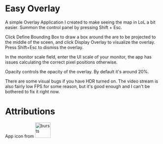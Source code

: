 # Easy Overlay

A simple Overlay Application I created to make seeing the map in LoL a bit easier. Summon the control panel by pressing Shift + Esc.

Click Define Bounding Box to draw a box around the are to be projected to the middle of the sceen, and click Display Overlay to visualize the overlay. Press Shift+Esc to dismiss the overlay.

In the monitor scale field, enter the UI scale of your monitor, the app has issues calculating the correct pixel positions otherwise.

Opacity controls the opacity of the overlay. By default it's around 20%.

There are some visual bugs if you have HDR turned on. The video stream is also fairly low FPS for some reason, but it's good enough and I can't be bothered to fix it right now.

# Attributions
App icon from <img width="50" height="50" src="https://img.icons8.com/ios/50/bursts.png" alt="bursts"/>
